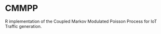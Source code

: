 # CMMPP

R implementation of the Coupled Markov Modulated Poisson Process for IoT Traffic generation. 
